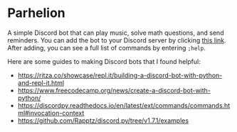 # Parhelion

A simple Discord bot that can play music, solve math questions, and send reminders. You can add the bot to your Discord server by clicking [this link](https://discordapp.com/api/oauth2/authorize?scope=bot&client_id=836071320328077332&permissions=3300352). After adding, you can see a full list of commands by entering `;help`.

Here are some guides to making Discord bots that I found helpful:
* https://ritza.co/showcase/repl.it/building-a-discord-bot-with-python-and-repl-it.html
* https://www.freecodecamp.org/news/create-a-discord-bot-with-python/
* https://discordpy.readthedocs.io/en/latest/ext/commands/commands.html#invocation-context
* https://github.com/Rapptz/discord.py/tree/v1.7.1/examples
